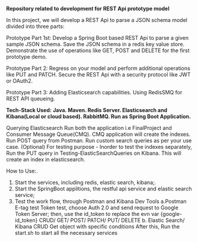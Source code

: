 **Repository related to development for REST Api prototype model**

In this project, we will develop a REST Api to parse a JSON schema model divided into three parts:

Prototype Part 1st:
Develop a Spring Boot based REST Api to parse a given sample JSON schema.
Save the JSON schema in a redis key value store.
Demonstrate the use of operations like GET, POST and DELETE for the first prototype demo.


Prototype Part 2:
Regress on your model and perform additional operations like PUT and PATCH.
Secure the REST Api with a security protocol like JWT or OAuth2.


Prototype Part 3:
Adding Elasticsearch capabilities.
Using RedisSMQ for REST API queueing.



**Tech-Stack Used:**
**Java.
Maven.
Redis Server.
Elasticsearch and Kibana(Local or cloud based).
RabbitMQ.
Run as Spring Boot Application.**

Querying Elasticsearch
Run both the application i.e FinalProject and Consumer Message Queue(CMQ). CMQ application will create the indexes.
Run POST query from Postman.
Run custom search queries as per your use case.
(Optional) For testing purpose - Inorder to test the indexes separately, Run the PUT query in Testing-ElasticSearchQueries on Kibana. This will create an index in elasticsearch.



How to Use:.
1. Start the services, including redis, elastic search, kibana;.
2. Start the SpringBoot applitions, the restful api service and elastic search service;
3. Test the work flow, through Postman and Kibana Dev Tools
a.Postman
E-tag test
Token test, choose Auth 2.0 and send request to Google Token Server; then, use the id_token to replace the evn var {google-id_token}
CRUD/ GET/ POST/ PATCH/ PUT/ DELETE
b. Elastic Search/ Kibana
CRUD
Get object with specific conditions
After this, Run the start.sh to start all the necessary services
